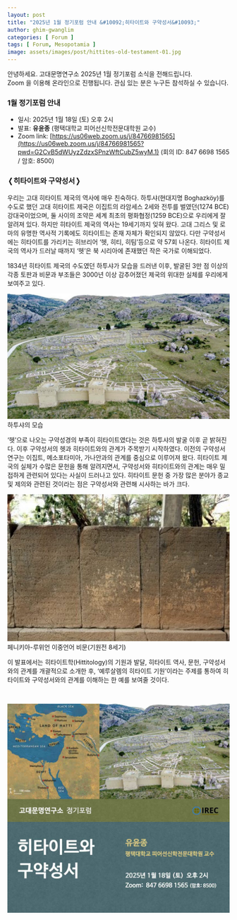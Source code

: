 ```yaml
---
layout: post
title: "2025년 1월 정기포럼 안내 &#10092;히타이트와 구약성서&#10093;"
author: ghim-gwanglim
categories: [ Forum ]
tags: [ Forum, Mesopotamia ]
image: assets/images/post/hittites-old-testament-01.jpg
---
```


안녕하세요. 고대문명연구소 2025년 1월 정기포럼 소식을 전해드립니다.<br> 
Zoom 을 이용해 온라인으로 진행됩니다. 관심 있는 분은 누구든 참석하실 수 있습니다.


### 1월 정기포럼 안내

- 일시: 2025년 1월 18일 (토) 오후 2시
- 발표: __유윤종__ (평택대학교 피어선신학전문대학원 교수)
- Zoom link: [https://us06web.zoom.us/j/84766981565](https://us06web.zoom.us/j/84766981565?pwd=G2CvB5dWUyzZdzxSPnzWftCubZ5wyM.1)
  (회의 ID: 847 6698 1565 / 암호: 8500)


### &#10092;히타이트와 구약성서&#10093;

우리는 고대 히타이트 제국의 역사에 매우 친숙하다. 하투샤(현대지명 Boghazköy)를 수도로 했던 고대 히타이트 제국은 이집트의 라암세스 2세와 전투를 벌였던(1274 BCE) 강대국이었으며, 둘 사이의 조약은 세계 최초의 평화협정(1259 BCE)으로 우리에게 잘 알려져 있다. 하지만 히타이트 제국의 역사는 19세기까지 잊혀 왔다. 고대 그리스 및 로마의 유명한 역사적 기록에도 히타이트는 존재 자체가 확인되지 않았다. 다만 구약성서에는 히타이트를 가리키는 히브리어 ‘헷, 히티, 히팀’등으로 약 57회 나온다. 히타이트 제국의 역사가 드러날 때까지 ‘헷’은 북 시리아에 존재했던 작은 국가로 이해되었다.

1834년 히타이트 제국의 수도였던 하투샤가 모습을 드러낸 이후, 발굴된 3만 점 이상의 각종 토판과 비문과 부조들은 3000년 이상 감추어졌던 제국의 위대한 실체를 우리에게 보여주고 있다.

![](/assets/images/post/hittites-old-testament-02.jpg)
<span class="text-muted">하투샤의 모습</span>


‘헷’으로 나오는 구약성경의 부족이 히타이트였다는 것은 하투샤의 발굴 이후 곧 밝혀진다. 이후 구약성서의 헷과 히타이트와의 관계가 주목받기 시작하였다. 이전의 구약성서 연구는 이집트, 메소포타미아, 가나안과의 관계를 중심으로 이루어져 왔다. 히타이트 제국의 실체가 수많은 문헌을 통해 알려지면서, 구약성서와 히타이트와의 관계는 매우 밀접하게 관련되어 있다는 사실이 드러나고 있다. 히타이트 문헌 중 가장 많은 분야가 종교 및 제의와 관련된 것이라는 점은 구약성서와 관련해 시사하는 바가 크다.

![](/assets/images/post/hittites-old-testament-03.jpg)
<span class="text-muted">페니키아-루위언 이중언어 비문(기원전 8세기)</span>

이 발표에서는 히타이트학(Hittitology)의 기원과 발달, 히타이트 역사, 문헌, 구약성서와의 관계를 개괄적으로 소개한 후, ‘예루살렘의 히타이트 기원’이라는 주제를 통하여 히타이트와 구약성서와의 관계를 이해하는 한 예를 보여줄 것이다.

<br>

![](/assets/images/post/irec-seminar-poster-2025-01.jpg)
